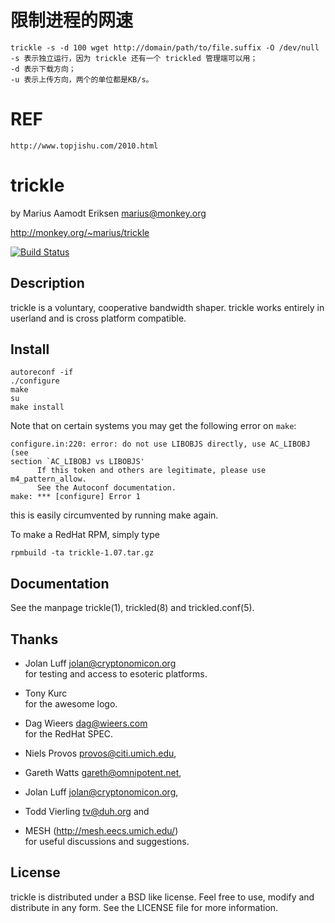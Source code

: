 # 限制进程的网速
    trickle -s -d 100 wget http://domain/path/to/file.suffix -O /dev/null    
    -s 表示独立运行，因为 trickle 还有一个 trickled 管理端可以用；
    -d 表示下载方向；
    -u 表示上传方向，两个的单位都是KB/s。

# REF
    http://www.topjishu.com/2010.html

trickle
=======

  by Marius Aamodt Eriksen <marius@monkey.org>

   http://monkey.org/~marius/trickle

[![Build Status](https://travis-ci.org/mariusae/trickle.svg)](https://travis-ci.org/mariusae/trickle)

Description
-----------

   trickle is a voluntary, cooperative bandwidth shaper.  trickle works
   entirely in userland and is cross platform compatible.

Install
-------

    autoreconf -if
    ./configure
    make
    su
    make install

   Note that on certain systems you may get the following error on `make`:

    configure.in:220: error: do not use LIBOBJS directly, use AC_LIBOBJ (see 
    section `AC_LIBOBJ vs LIBOBJS'
          If this token and others are legitimate, please use m4_pattern_allow.
          See the Autoconf documentation.
    make: *** [configure] Error 1

   this is easily circumvented by running make again.

   To make a RedHat RPM, simply type

    rpmbuild -ta trickle-1.07.tar.gz

Documentation
-------------

   See the manpage trickle(1), trickled(8) and trickled.conf(5).

Thanks
------

*   Jolan Luff <jolan@cryptonomicon.org>  
       for testing and access to esoteric platforms.

*   Tony Kurc  
       for the awesome logo.

*   Dag Wieers <dag@wieers.com>  
       for the RedHat SPEC. 

*   Niels Provos <provos@citi.umich.edu>,

*   Gareth Watts <gareth@omnipotent.net>,

*   Jolan Luff <jolan@cryptonomicon.org>,

*   Todd Vierling <tv@duh.org> and

*   MESH (http://mesh.eecs.umich.edu/)  
       for useful discussions and suggestions.

License
-------

   trickle is distributed under a BSD like license.  Feel free to use,
   modify and distribute in any form.  See the LICENSE file for more
   information.
